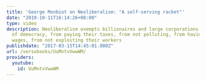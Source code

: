 ```yaml
---
title: 'George Monbiot on Neoliberalism: "A self-serving racket"'
date: "2019-10-11T16:14:26+08:00"
type: video
description: Neoliberalism exempts billionaires and large corporations from the constraints
  of democracy, from paying their taxes, from not polluting, from having to pay fair
  wages, from not exploiting their workers
publishdate: "2017-03-15T14:45:01.000Z"
url: /versobooks/UuMntvVwwWM/
providers:
  youtube:
    id: UuMntvVwwWM
---
```

